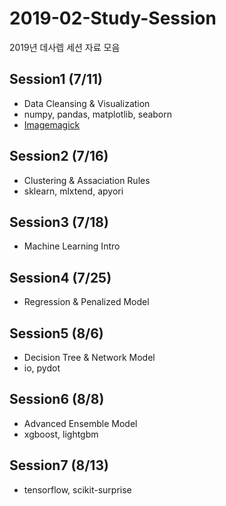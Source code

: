 # 2019-02-Study-Session

2019년 데사렙 세션 자료 모음

## Session1 (7/11)
- Data Cleansing & Visualization
- numpy, pandas, matplotlib, seaborn
- [Imagemagick](https://imagemagick.org/script/download.php)

## Session2 (7/16)
- Clustering & Assaciation Rules
- sklearn, mlxtend, apyori

## Session3 (7/18)
- Machine Learning Intro

## Session4 (7/25)
- Regression & Penalized Model

## Session5 (8/6)
- Decision Tree & Network Model
- io, pydot

## Session6 (8/8)
- Advanced Ensemble Model
- xgboost, lightgbm

## Session7 (8/13)
- tensorflow, scikit-surprise
